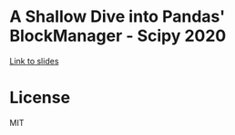 # A Shallow Dive into Pandas' BlockManager - Scipy 2020

[Link to slides](https://thomasjpfan-talks.github.io/scipy-2020-lightning-talk-pandas-blockmanager)

# License

MIT
